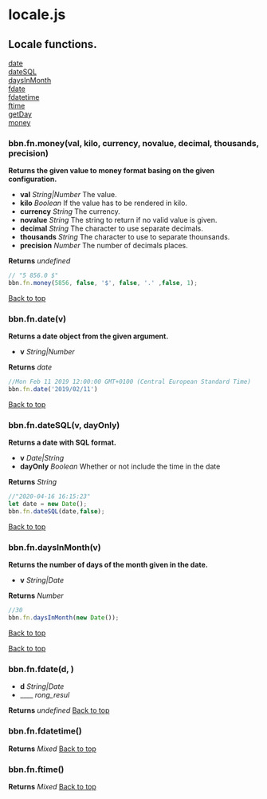 # locale.js

## Locale functions.

<a name="bbn_top"></a>[date](#date)  
[dateSQL](#dateSQL)  
[daysInMonth](#daysInMonth)  
[fdate](#fdate)  
[fdatetime](#fdatetime)  
[ftime](#ftime)  
[getDay](#getDay)  
[money](#money)  


### <a name="money"></a>bbn.fn.money(val, kilo, currency, novalue, decimal, thousands, precision)

  __Returns the given value to money format basing on the given configuration.__

  * __val__ _String|Number_ The value.
  * __kilo__ _Boolean_ If the value has to be rendered in kilo.
  * __currency__ _String_ The currency.
  * __novalue__ _String_ The string to return if no valid value is given.
  * __decimal__ _String_ The character to use separate decimals.
  * __thousands__ _String_ The character to use to separate thounsands.
  * __precision__ _Number_ The number of decimals places.

  __Returns__ _undefined_ 


``` javascript
// "5 856.0 $"
bbn.fn.money(5856, false, '$', false, '.' ,false, 1); 
```

[Back to top](#bbn_top)  

### <a name="date"></a>bbn.fn.date(v)

  __Returns a date object from the given argument.__

  * __v__ _String|Number_ 

  __Returns__ _date_ 


``` javascript
//Mon Feb 11 2019 12:00:00 GMT+0100 (Central European Standard Time)
bbn.fn.date('2019/02/11')
```

[Back to top](#bbn_top)  

### <a name="dateSQL"></a>bbn.fn.dateSQL(v, dayOnly)

  __Returns a date with SQL format.__

  * __v__ _Date|String_ 
  * __dayOnly__ _Boolean_ Whether or not include the time in the date

  __Returns__ _String_ 


``` javascript
//"2020-04-16 16:15:23"
let date = new Date();
bbn.fn.dateSQL(date,false);
```

[Back to top](#bbn_top)  

### <a name="daysInMonth"></a>bbn.fn.daysInMonth(v)

  __Returns the number of days of the month given in the date.__

  * __v__ _String|Date_ 

  __Returns__ _Number_ 


``` javascript
//30
bbn.fn.daysInMonth(new Date());
```

[Back to top](#bbn_top)  


[Back to top](#bbn_top)  

### <a name="fdate"></a>bbn.fn.fdate(d, )

  * __d__ _String|Date_ 
  * ____ _rong_resul_ 

  __Returns__ _undefined_ 
[Back to top](#bbn_top)  

### <a name="fdatetime"></a>bbn.fn.fdatetime()


  __Returns__ _Mixed_ 
[Back to top](#bbn_top)  

### <a name="ftime"></a>bbn.fn.ftime()


  __Returns__ _Mixed_ 
[Back to top](#bbn_top)  